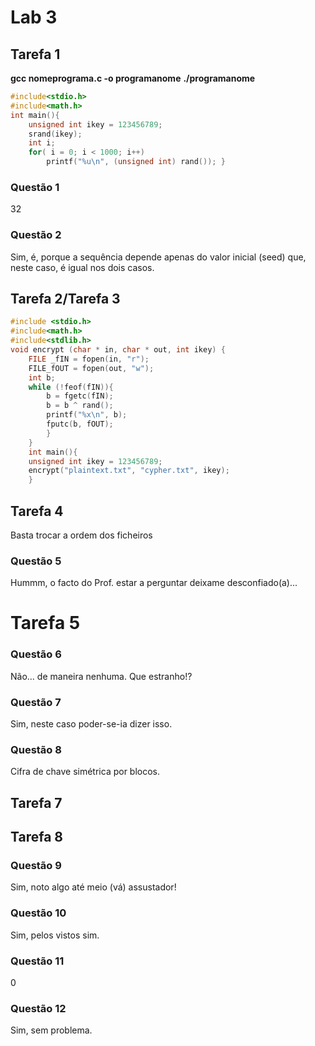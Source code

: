 # Lab 3
## Tarefa 1
**gcc nomeprograma.c -o programanome**
**./programanome**

```C
#include<stdio.h> 
#include<math.h> 
int main(){ 
	unsigned int ikey = 123456789; 
	srand(ikey); 
	int i; 
	for( i = 0; i < 1000; i++) 
		printf("%u\n", (unsigned int) rand()); }
```

### Questão 1
32
### Questão 2
Sim, é, porque a sequência depende apenas do valor inicial (seed) que, neste caso, é igual nos dois casos.
## Tarefa 2/Tarefa 3
```c
#include <stdio.h> 
#include<math.h> 
#include<stdlib.h> 
void encrypt (char * in, char * out, int ikey) { 
	FILE _fIN = fopen(in, "r"); 
	FILE_fOUT = fopen(out, "w"); 
	int b; 
	while (!feof(fIN)){ 
		b = fgetc(fIN); 
		b = b ^ rand(); 
		printf("%x\n", b); 
		fputc(b, fOUT); 
		} 
	} 
	int main(){ 
	unsigned int ikey = 123456789;  
	encrypt("plaintext.txt", "cypher.txt", ikey);
	}
```
## Tarefa 4
Basta trocar a ordem dos ficheiros

### Questão 5
Hummm, o facto do Prof. estar a perguntar deixame desconfiado(a)...

# Tarefa 5

### Questão 6
Não... de maneira nenhuma. Que estranho!?
### Questão 7
Sim, neste caso poder-se-ia dizer isso.
### Questão 8
Cifra de chave simétrica por blocos.

## Tarefa 7
## Tarefa 8

### Questão 9
Sim, noto algo até meio (vá) assustador!
### Questão 10
Sim, pelos vistos sim.
### Questão 11
0
### Questão 12
Sim, sem problema.